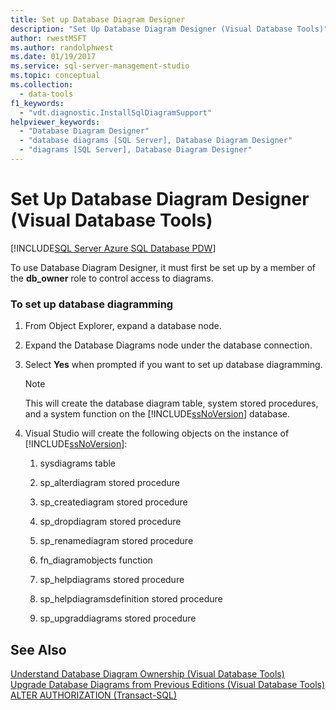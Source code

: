 ```yaml
---
title: Set up Database Diagram Designer
description: "Set Up Database Diagram Designer (Visual Database Tools)"
author: rwestMSFT
ms.author: randolphwest
ms.date: 01/19/2017
ms.service: sql-server-management-studio
ms.topic: conceptual
ms.collection:
  - data-tools
f1_keywords:
  - "vdt.diagnostic.InstallSqlDiagramSupport"
helpviewer_keywords:
  - "Database Diagram Designer"
  - "database diagrams [SQL Server], Database Diagram Designer"
  - "diagrams [SQL Server], Database Diagram Designer"
---
```

# Set Up Database Diagram Designer (Visual Database Tools)

[!INCLUDE[SQL Server Azure SQL Database PDW](../includes/applies-to-version/sql-asdb-asdbmi-pdw.md)]

To use Database Diagram Designer, it must first be set up by a member of the **db_owner** role to control access to diagrams.  
  
### To set up database diagramming  
  
1.  From Object Explorer, expand a database node.  
  
2.  Expand the Database Diagrams node under the database connection.  
  
3.  Select **Yes** when prompted if you want to set up database diagramming.  
  
    > [!NOTE]  
    > This will create the database diagram table, system stored procedures, and a system function on the [!INCLUDE[ssNoVersion](../includes/ssnoversion-md.md)] database.  
  
4.  Visual Studio will create the following objects on the instance of [!INCLUDE[ssNoVersion](../includes/ssnoversion-md.md)]:  
  
    1.  sysdiagrams table  
  
    2.  sp_alterdiagram stored procedure  
  
    3.  sp_creatediagram stored procedure  
  
    4.  sp_dropdiagram stored procedure  
  
    5.  sp_renamediagram stored procedure  
  
    6.  fn_diagramobjects function  
  
    7.  sp_helpdiagrams stored procedure  
  
    8.  sp_helpdiagramsdefinition stored procedure  
  
    9. sp_upgraddiagrams stored procedure  
  
## See Also  
[Understand Database Diagram Ownership &#40;Visual Database Tools&#41;](understand-database-diagram-ownership-visual-database-tools.md)  
[Upgrade Database Diagrams from Previous Editions &#40;Visual Database Tools&#41;](upgrade-database-diagrams-from-previous-editions-visual-database-tools.md)  
[ALTER AUTHORIZATION (Transact-SQL)](/sql/t-sql/statements/alter-authorization-transact-sql)  
